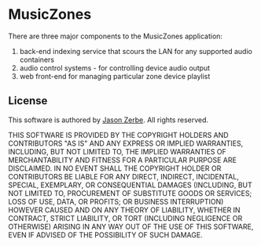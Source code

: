 MusicZones
=============

There are three major components to the MusicZones application:
1) back-end indexing service that scours the LAN for any supported audio containers
2) audio control systems - for controlling device audio output
3) web front-end for managing particular zone device playlist

License
-------

This software is authored by [Jason Zerbe](http://vraidsys.com/).
All rights reserved.

THIS SOFTWARE IS PROVIDED BY THE COPYRIGHT HOLDERS AND CONTRIBUTORS "AS IS" AND
ANY EXPRESS OR IMPLIED WARRANTIES, INCLUDING, BUT NOT LIMITED TO, THE IMPLIED
WARRANTIES OF MERCHANTABILITY AND FITNESS FOR A PARTICULAR PURPOSE ARE DISCLAIMED.
IN NO EVENT SHALL THE COPYRIGHT HOLDER OR CONTRIBUTORS BE LIABLE FOR ANY DIRECT,
INDIRECT, INCIDENTAL, SPECIAL, EXEMPLARY, OR CONSEQUENTIAL DAMAGES (INCLUDING,
BUT NOT LIMITED TO, PROCUREMENT OF SUBSTITUTE GOODS OR SERVICES; LOSS OF USE,
DATA, OR PROFITS; OR BUSINESS INTERRUPTION) HOWEVER CAUSED AND ON ANY THEORY OF
LIABILITY, WHETHER IN CONTRACT, STRICT LIABILITY, OR TORT (INCLUDING NEGLIGENCE
OR OTHERWISE) ARISING IN ANY WAY OUT OF THE USE OF THIS SOFTWARE, EVEN IF ADVISED
OF THE POSSIBILITY OF SUCH DAMAGE.
